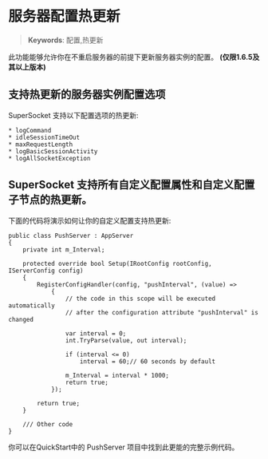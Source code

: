# 服务器配置热更新

> __Keywords__: 配置,热更新

此功能能够允许你在不重启服务器的前提下更新服务器实例的配置。 **(仅限1.6.5及其以上版本)**

## 支持热更新的服务器实例配置选项

SuperSocket 支持以下配置选项的热更新:

    * logCommand
	* idleSessionTimeOut
	* maxRequestLength
	* logBasicSessionActivity
	* logAllSocketException


## SuperSocket 支持所有自定义配置属性和自定义配置子节点的热更新。

下面的代码将演示如何让你的自定义配置支持热更新:

	public class PushServer : AppServer
    {
        private int m_Interval;

        protected override bool Setup(IRootConfig rootConfig, IServerConfig config)
        {
            RegisterConfigHandler(config, "pushInterval", (value) =>
                {
					// the code in this scope will be executed automatically
					// after the configuration attribute "pushInterval" is changed
					
                    var interval = 0;
                    int.TryParse(value, out interval);

                    if (interval <= 0)
                        interval = 60;// 60 seconds by default

                    m_Interval = interval * 1000;
                    return true;
                });

            return true;
        }
		
		/// Other code
    }
	
	
你可以在QuickStart中的 PushServer 项目中找到此更能的完整示例代码。
